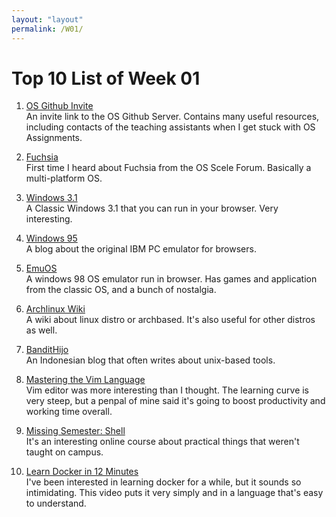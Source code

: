 ```yaml
---
layout: "layout"
permalink: /W01/
---
```

# Top 10 List of Week 01

1. [OS Github Invite](https://discord.gg/Vr9YdSCY)<br>
An invite link to the OS Github Server. Contains many useful resources, including contacts of the teaching assistants when I get stuck with OS Assignments. 

2. [Fuchsia](https://fuchsia.dev/)<br>
First time I heard about Fuchsia from the OS Scele Forum. Basically a multi-platform OS. 

3. [Windows 3.1](https://classicreload.com/win3x-windows-31.html)<br>
A Classic Windows 3.1 that you can run in your browser. Very interesting. 

4. [Windows 95](https://www.pcjs.org/blog/2015/09/21/)<br>
A blog about the original IBM PC emulator for browsers.

5. [EmuOS](https://emupedia.net/beta/emuos/)<br>
A windows 98 OS emulator run in browser. Has games and application from the classic OS, and a bunch of nostalgia. 

6. [Archlinux Wiki](https://wiki.archlinux.org/)<br>
A wiki about linux distro or archbased. It's also useful for other distros as well.

7. [BanditHijo](https://bandithijo.github.io/blog/)<br>
An Indonesian blog that often writes about unix-based tools.

8. [Mastering the Vim Language](https://www.youtube.com/watch?v=wlR5gYd6um0)<br>
Vim editor was more interesting than I thought. The learning curve is very steep, but a penpal of mine said it's going to boost productivity and working time overall. 

9. [Missing Semester: Shell](https://missing.csail.mit.edu/2020/course-shell/)<br>
It's an interesting online course about practical things that weren't taught on campus. 

10. [Learn Docker in 12 Minutes](https://www.youtube.com/watch?v=YFl2mCHdv24)<br>
I've been interested in learning docker for a while, but it sounds so intimidating. This video puts it very simply and in a language that's easy to understand.
